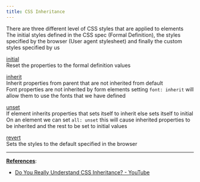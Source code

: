 ```yaml
---
title: CSS Inheritance
---
```


There are three different level of CSS styles that are applied to elements  
The initial styles defined in the CSS spec (Formal Definition), the styles specified by the browser (User agent stylesheet) and finally the custom styles specified by us

<u>initial</u>  
Reset the properties to the formal definition values

<u>inherit</u>  
Inherit properties from parent that are not inherited from default  
Font properties are not inherited by form elements setting `font: inherit` will allow them to use the fonts that we have defined

<u>unset</u>  
If element inherits properties that sets itself to inherit else sets itself to initial  
On an element we can set `all: unset` this will cause inherited properties to be inherited and the rest to be set to initial values

<u>revert</u>  
Sets the styles to the default specified in the browser

---

**<u>References</u>**:

* [Do You Really Understand CSS Inheritance? - YouTube](https://www.youtube.com/watch?v=N8tFrMZp_wA)